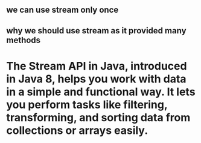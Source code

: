 ## we can use stream only once 
## why we should use stream as it provided many methods

# The Stream API in Java, introduced in Java 8, helps you work with data in a simple and functional way. It lets you perform tasks like filtering, transforming, and sorting data from collections or arrays easily.